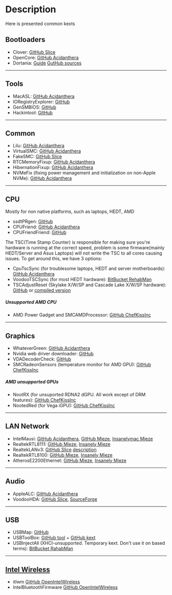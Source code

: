 # Description
Here is presented common kexts

## Bootloaders
- Clover: [GitHub Slice](https://github.com/CloverHackyColor/CloverBootloader)
- OpenCore: [GitHub Acidanthera](https://github.com/acidanthera/OpenCorePkg)
- Dortania: [Guide](https://dortania.github.io/) [GutHub sources](https://github.com/dortania)
---
## Tools
- MacASL: [GitHub Acidanthera](https://github.com/acidanthera/MaciASL)
- IORegistryExplorer: [GitHub](https://github.com/khronokernel/IORegistryClone/blob/master/ioreg-302.zip)
- GenSMBIOS: [GitHub](https://github.com/corpnewt/GenSMBIOS)
- Hackintool: [GitHub](https://github.com/benbaker76/Hackintool)
---
## Common
- Lilu: [GitHub Acidanthera](https://github.com/acidanthera/Lilu)
- VirtualSMC: [GitHub Acidanthera](https://github.com/acidanthera/VirtualSMC)
- FakeSMC: [GitHub Slice](https://github.com/CloverHackyColor/FakeSMC3_with_plugins)
- RTCMemoryFixup: [GitHub Acidanthera](https://github.com/acidanthera/RTCMemoryFixup)
- HibernationFixup: [GitHub Acidanthera](https://github.com/acidanthera/HibernationFixup)
- NVMeFix (fixing power management and initialization on non-Apple NVMe): [GitHub Acidanthera](https://github.com/acidanthera/NVMeFix)
---
## CPU
Mostly for non native platforms, such as laptops, HEDT, AMD
- ssdtPRgen: [GitHub](https://github.com/Piker-Alpha/ssdtPRGen.sh)
- CPUFriend: [GitHub Acidanthera](https://github.com/acidanthera/CPUFriend)
- CPUFriendFriend: [GitHub](https://github.com/corpnewt/CPUFriendFriend)

The TSC(Time Stamp Counter) is responsible for making sure you're hardware is running at the correct speed, problem is some firmware(mainly HEDT/Server and Asus Laptops) will not write the TSC to all cores causing issues. To get around this, we have 3 options:
- CpuTscSync (for troublesome laptops, HEDT and server motherboards): [GitHub Acidanthera](https://github.com/acidanthera/CpuTscSync)
- VoodooTSCSync (for most HEDT hardware): [BitBucket RehabMan](https://bitbucket.org/RehabMan/voodootscsync/)
- TSCAdjustReset (Skylake X/W/SP and Cascade Lake X/W/SP hardware): [GitHub](https://github.com/interferenc/TSCAdjustReset) or [compiled version](https://github.com/dortania/OpenCore-Install-Guide/blob/master/extra-files/TSCAdjustReset.kext.zip)

##### Unsupported AMD CPU
- AMD Power Gadget and SMCAMDProcessor: [GitHub ChefKissInc](https://github.com/trulyspinach/SMCAMDProcessor)
---
## Graphics
- WhateverGreen: [GitHub Acidanthera](https://github.com/acidanthera/WhateverGreen)
- Nvidia web driver downloader: [GitHub](https://github.com/Benjamin-Dobell/nvidia-update)
- VDADecoderCheck: [GitHub](https://github.com/breuhan/VDADecoderCheck)
- SMCRadeonSensors (temperature monitor for AMD GPU):  [GitHub ChefKissInc](https://github.com/ChefKissInc/SMCRadeonSensors)
##### AMD unsupported GPUs
- NootRX (for unsuported RDNA2 dGPU. All work except of DRM features): [GitHub ChefKissInc](https://github.com/ChefKissInc/NootRX)
- NootedRed (for Vega iGPU): [GitHub ChefKissInc](https://github.com/ChefKissInc/NootedRed)
---
## LAN Network
- IntelMausi: [GitHub Acidanthera](https://github.com/acidanthera/IntelMausi), [GitHub Mieze](https://github.com/Mieze/IntelMausiEthernet), [Insanelymac Mieze](https://www.insanelymac.com/forum/files/file/396-intelmausiethernet/)
- RealtekRTL8111: [GitHub Mieze](https://github.com/Mieze/RTL8111_driver_for_OS_X), [Insanely Mieze](https://www.insanelymac.com/forum/files/file/88-realtekrtl8111-binary/)
- RealtekLANv3: [GitHub Slice](https://github.com/SergeySlice/RealtekLANv3) [description](https://www.insanelymac.com/forum/topic/286937-realtekr1000-v3/)
- RealtekRTL8100: [GitHub Mieze](https://github.com/Mieze/RealtekRTL8100), [Insanely Mieze](https://www.insanelymac.com/forum/files/file/259-realtekrtl8100-binary/)
- AtherosE2200Ethernet: [GitHub Mieze](https://github.com/Mieze/AtherosE2200Ethernet), [Insanely Mieze](https://www.insanelymac.com/forum/files/file/313-atherose2200ethernet/)
---
## Audio
- AppleALC: [GitHub Acidanthera](https://github.com/acidanthera/AppleALC)
- VoodooHDA: [GitHub Slice](https://github.com/CloverHackyColor/VoodooHDA), [SourceForge](https://sourceforge.net/projects/voodoohda/files/)
---
## USB
- USBMap: [GitHub](https://github.com/corpnewt/USBMap)
- USBToolBox: [GitHub tool](https://github.com/USBToolBox/tool) + [GitHub kext](https://github.com/USBToolBox/kext)
- USBInjectAll (XHCI-unsupported. Temporary kext. Don't use it on based terms): [BitBucket RahabMan](https://bitbucket.org/RehabMan/os-x-usb-inject-all/)
---
## [Intel Wireless](https://openintelwireless.github.io/)
- itlwm [GitHub OpenIntelWireless](https://github.com/OpenIntelWireless/itlwm)
- IntelBluetoothFirmware [GitHub OpenIntelWireless](https://github.com/OpenIntelWireless/IntelBluetoothFirmware)
